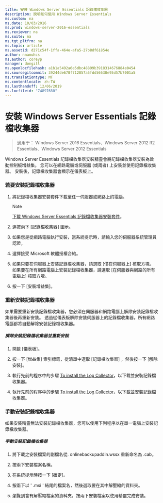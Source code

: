 ```yaml
---
title: 安裝 Windows Server Essentials 記錄檔收集器
description: 說明如何使用 Windows Server Essentials
ms.custom: na
ms.date: 10/03/2016
ms.prod: windows-server-2016-essentials
ms.reviewer: na
ms.suite: na
ms.tgt_pltfrm: na
ms.topic: article
ms.assetid: d271c54f-1ffa-464e-afa5-27b8df61854e
author: nnamuhcs
ms.author: coreyp
manager: dongill
ms.openlocfilehash: a1b1a5492a6e5dbc48899b3918314676884e0454
ms.sourcegitcommit: 39244de670f712857a5fdd56630e95d57b7001a5
ms.translationtype: MT
ms.contentlocale: zh-TW
ms.lasthandoff: 12/06/2019
ms.locfileid: "74897680"
---
```

# <a name="install-the-windows-server-essentials-log-collector"></a>安裝 Windows Server Essentials 記錄檔收集器

>適用于： Windows Server 2016 Essentials、Windows Server 2012 R2 Essentials、Windows Server 2012 Essentials

Windows Server Essentials 記錄檔收集器安裝精靈會將記錄檔收集器安裝為啟動控制板增益集。 您可以在網路電腦或伺服器 (或兩者) 上安裝並使用記錄檔收集器。 安裝後，記錄檔收集器會顯示在儀表板上。  
  
###  <a name="BKMK_ToInstall"></a>若要安裝記錄檔收集器  
  
1.  將記錄檔收集器安裝套件下載至任一伺服器或網路上的電腦。  
  
    > [!NOTE]
    > [下載 Windows Server Essentials 記錄檔收集器安裝套件](https://www.microsoft.com/download/details.aspx?id=34821)。  
  
2.  連按兩下 [記錄檔收集器] 圖示。  
  
3.  如果您是從網路電腦執行安裝，當系統提示時，請輸入您的伺服器系統管理員認證。  
  
4.  選擇接受 Microsoft 軟體授權合約。  
  
5.  如果只要在伺服器上安裝記錄檔收集器，請選取 [僅在伺服器上] 核取方塊。 如果要在所有網路電腦上安裝記錄檔收集器，請選取 [在伺服器與網路的所有電腦上] 核取方塊。  
  
6.  按一下 [安裝增益集]。  
  
###  <a name="BKMK_Reinstall"></a>重新安裝記錄檔收集器  
 如果需要重新安裝記錄檔收集器，您必須在伺服器和網路電腦上解除安裝記錄檔收集器後再重新安裝。 透過從儀表板解除安裝伺服器上的記錄檔收集器，所有網路電腦都將自動解除安裝記錄檔收集器。  
  
##### <a name="to-uninstall-and-reinstall-the-log-collector"></a>解除安裝記錄檔收集器並重新安裝  
  
1.  開啟 [儀表板]。  
  
2.  按一下 [增益集] 索引標籤，從清單中選取 [記錄檔收集器] ，然後按一下 [解除安裝]。  
  

3.  執行先前的程序中的步驟 [To install the Log Collector](Install-the-Windows-Server-Essentials-Log-Collector.md#BKMK_ToInstall)，以下載並安裝記錄檔收集器。  

3.  執行先前的程序中的步驟 [To install the Log Collector](../support/Install-the-Windows-Server-Essentials-Log-Collector.md#BKMK_ToInstall)，以下載並安裝記錄檔收集器。  

  
### <a name="manually-install-the-log-collector"></a>手動安裝記錄檔收集器  
 如果安裝精靈無法安裝記錄檔收集器，您可以使用下列程序以在單一電腦上安裝記錄檔收集器。  
  
##### <a name="to-manually-install-the-log-collector"></a>手動安裝記錄檔收集器  
  
1.  將下載之安裝檔案的副檔名從. onlinebackupaddin.wssx 重新命名為 .cab。  
  
2.  按兩下安裝檔案名稱。  
  
3.  在系統提示時按一下 [確定]。  
  
4.  按兩下以 ' .msi ' 結尾的檔案名，然後選取要在其中解壓縮的資料夾。  
  
5.  瀏覽到含有解壓縮檔案的資料夾，按兩下安裝檔案以使用精靈完成安裝。
